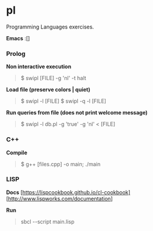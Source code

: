 # pl
Programming Languages exercises.

**Emacs**
:[]


### Prolog
**Non interactive execution**
> $ swipl [FILE] -g 'nl' -t halt 

**Load file (preserve colors | quiet)**
> $ swipl -l [FILE]
> $ swipl -q -l [FILE]

**Run queries from file (does not print welcome message)**
> $ swipl -l db.pl -g 'true' -g 'nl' < [FILE]

### C++
**Compile**
> $ g++ [files.cpp] -o main; ./main


### LISP
**Docs**
[https://lispcookbook.github.io/cl-cookbook]
[http://www.lispworks.com/documentation]

**Run**
> sbcl --script main.lisp


